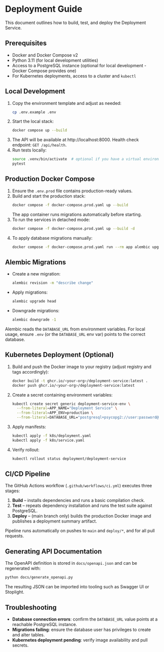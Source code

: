 # Deployment Guide

This document outlines how to build, test, and deploy the Deployment Service.

## Prerequisites

- Docker and Docker Compose v2
- Python 3.11 (for local development utilities)
- Access to a PostgreSQL instance (optional for local development - Docker Compose provides one)
- For Kubernetes deployments, access to a cluster and `kubectl`

## Local Development

1. Copy the environment template and adjust as needed:
   ```bash
   cp .env.example .env
   ```
2. Start the local stack:
   ```bash
   docker compose up --build
   ```
3. The API will be available at http://localhost:8000. Health check endpoint: `GET /api/health`.
4. Run tests locally:
   ```bash
   source .venv/bin/activate  # optional if you have a virtual environment
   pytest
   ```

## Production Docker Compose

1. Ensure the `.env.prod` file contains production-ready values.
2. Build and start the production stack:
   ```bash
   docker compose -f docker-compose.prod.yaml up --build
   ```
   The app container runs migrations automatically before starting.
3. To run the services in detached mode:
   ```bash
   docker compose -f docker-compose.prod.yaml up --build -d
   ```
4. To apply database migrations manually:
   ```bash
   docker compose -f docker-compose.prod.yaml run --rm app alembic upgrade head
   ```

## Alembic Migrations

- Create a new migration:
  ```bash
  alembic revision -m "describe change"
  ```
- Apply migrations:
  ```bash
  alembic upgrade head
  ```
- Downgrade migrations:
  ```bash
  alembic downgrade -1
  ```

Alembic reads the `DATABASE_URL` from environment variables. For local usage, ensure `.env` (or the `DATABASE_URL` env var) points to the correct database.

## Kubernetes Deployment (Optional)

1. Build and push the Docker image to your registry (adjust registry and tags accordingly):
   ```bash
   docker build -t ghcr.io/<your-org>/deployment-service:latest .
   docker push ghcr.io/<your-org>/deployment-service:latest
   ```
2. Create a secret containing environment variables:
   ```bash
   kubectl create secret generic deployment-service-env \
     --from-literal=APP_NAME="Deployment Service" \
     --from-literal=APP_ENV=production \
     --from-literal=DATABASE_URL="postgresql+psycopg2://user:password@postgres:5432/app"
   ```
3. Apply manifests:
   ```bash
   kubectl apply -f k8s/deployment.yaml
   kubectl apply -f k8s/service.yaml
   ```
4. Verify rollout:
   ```bash
   kubectl rollout status deployment/deployment-service
   ```

## CI/CD Pipeline

The GitHub Actions workflow (`.github/workflows/ci.yml`) executes three stages:

1. **Build** – installs dependencies and runs a basic compilation check.
2. **Test** – repeats dependency installation and runs the test suite against PostgreSQL.
3. **Deploy** – (main branch only) builds the production Docker image and publishes a deployment summary artifact.

Pipeline runs automatically on pushes to `main` and `deploy/*`, and for all pull requests.

## Generating API Documentation

The OpenAPI definition is stored in `docs/openapi.json` and can be regenerated with:
```bash
python docs/generate_openapi.py
```
The resulting JSON can be imported into tooling such as Swagger UI or Stoplight.

## Troubleshooting

- **Database connection errors**: confirm the `DATABASE_URL` value points at a reachable PostgreSQL instance.
- **Migrations failing**: ensure the database user has privileges to create and alter tables.
- **Kubernetes deployment pending**: verify image availability and pull secrets.
